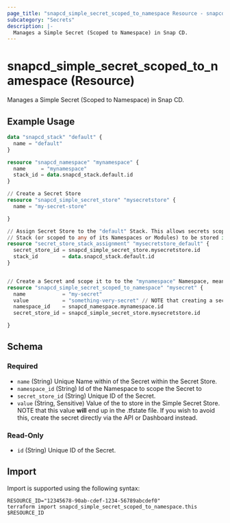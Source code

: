 ```yaml
---
page_title: "snapcd_simple_secret_scoped_to_namespace Resource - snapcd"
subcategory: "Secrets"
description: |-
  Manages a Simple Secret (Scoped to Namespace) in Snap CD.
---
```


# snapcd_simple_secret_scoped_to_namespace (Resource)

Manages a Simple Secret (Scoped to Namespace) in Snap CD.


## Example Usage

```terraform
data "snapcd_stack" "default" {
  name = "default"
}

resource "snapcd_namespace" "mynamespace" {
  name     = "mynamespace"
  stack_id = data.snapcd_stack.default.id
}

// Create a Secret Store
resource "snapcd_simple_secret_store" "mysecretstore" {
  name = "my-secret-store"

}

// Assign Secret Store to the "default" Stack. This allows secrets scoped to the "default"
// Stack (or scoped to any of its Namespaces or Modules) to be stored in this Secret Store
resource "secret_store_stack_assignment" "mysecretstore_default" {
  secret_store_id = snapcd_simple_secret_store.mysecretstore.id
  stack_id        = data.snapcd_stack.default.id
}


// Create a Secret and scope it to to the "mynamespace" Namespace, meaning all Modules within the Namespace can access it.
resource "snapcd_simple_secret_scoped_to_namespace" "mysecret" {
  name            = "my-secret"
  value           = "something-very-secret" // NOTE that creating a secret like this means that this value will be stored in the terraform state file!
  namespace_id    = snapcd_namespace.mynamespace.id
  secret_store_id = snapcd_simple_secret_store.mysecretstore.id

}
```

<!-- schema generated by tfplugindocs -->
## Schema

### Required

- `name` (String) Unique Name within of the Secret within the Secret Store.
- `namespace_id` (String) Id of the Namespace to scope the Secret to
- `secret_store_id` (String) Unique ID of the Secret.
- `value` (String, Sensitive) Value of the to store in the Simple Secret Store. NOTE that this value **will** end up in the .tfstate file. If you wish to avoid this, create the secret directly via the API or Dashboard instead.

### Read-Only

- `id` (String) Unique ID of the Secret.

## Import

Import is supported using the following syntax:

```shell
RESOURCE_ID="12345678-90ab-cdef-1234-56789abcdef0"
terraform import snapcd_simple_secret_scoped_to_namespace.this $RESOURCE_ID
```
